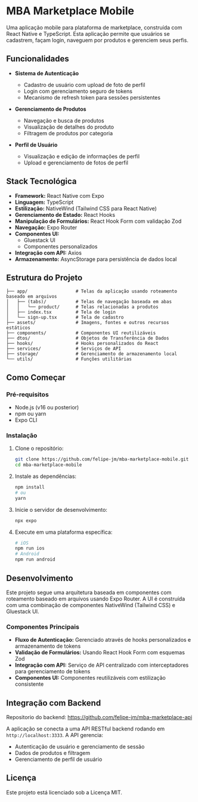 # MBA Marketplace Mobile

Uma aplicação mobile para plataforma de marketplace, construída com React Native e TypeScript. Esta aplicação permite que usuários se cadastrem, façam login, naveguem por produtos e gerenciem seus perfis.

## Funcionalidades

- **Sistema de Autenticação**

  - Cadastro de usuário com upload de foto de perfil
  - Login com gerenciamento seguro de tokens
  - Mecanismo de refresh token para sessões persistentes

- **Gerenciamento de Produtos**

  - Navegação e busca de produtos
  - Visualização de detalhes do produto
  - Filtragem de produtos por categoria

- **Perfil de Usuário**
  - Visualização e edição de informações de perfil
  - Upload e gerenciamento de fotos de perfil

## Stack Tecnológica

- **Framework:** React Native com Expo
- **Linguagem:** TypeScript
- **Estilização:** NativeWind (Tailwind CSS para React Native)
- **Gerenciamento de Estado:** React Hooks
- **Manipulação de Formulários:** React Hook Form com validação Zod
- **Navegação:** Expo Router
- **Componentes UI:**
  - Gluestack UI
  - Componentes personalizados
- **Integração com API:** Axios
- **Armazenamento:** AsyncStorage para persistência de dados local

## Estrutura do Projeto

```
├── app/                  # Telas da aplicação usando roteamento baseado em arquivos
│   ├── (tabs)/           # Telas de navegação baseada em abas
│   │   └── product/      # Telas relacionadas a produtos
│   ├── index.tsx         # Tela de login
│   └── sign-up.tsx       # Tela de cadastro
├── assets/               # Imagens, fontes e outros recursos estáticos
├── components/           # Componentes UI reutilizáveis
├── dtos/                 # Objetos de Transferência de Dados
├── hooks/                # Hooks personalizados do React
├── services/             # Serviços de API
├── storage/              # Gerenciamento de armazenamento local
└── utils/                # Funções utilitárias
```

## Como Começar

### Pré-requisitos

- Node.js (v16 ou posterior)
- npm ou yarn
- Expo CLI

### Instalação

1. Clone o repositório:

   ```bash
   git clone https://github.com/felipe-jm/mba-marketplace-mobile.git
   cd mba-marketplace-mobile
   ```

2. Instale as dependências:

   ```bash
   npm install
   # ou
   yarn
   ```

3. Inicie o servidor de desenvolvimento:

   ```bash
   npx expo
   ```

4. Execute em uma plataforma específica:
   ```bash
   # iOS
   npm run ios
   # Android
   npm run android
   ```

## Desenvolvimento

Este projeto segue uma arquitetura baseada em componentes com roteamento baseado em arquivos usando Expo Router. A UI é construída com uma combinação de componentes NativeWind (Tailwind CSS) e Gluestack UI.

### Componentes Principais

- **Fluxo de Autenticação:** Gerenciado através de hooks personalizados e armazenamento de tokens
- **Validação de Formulários:** Usando React Hook Form com esquemas Zod
- **Integração com API:** Serviço de API centralizado com interceptadores para gerenciamento de tokens
- **Componentes UI:** Componentes reutilizáveis com estilização consistente

## Integração com Backend

Repositorio do backend: https://github.com/felipe-jm/mba-marketplace-api

A aplicação se conecta a uma API RESTful backend rodando em `http://localhost:3333`. A API gerencia:

- Autenticação de usuário e gerenciamento de sessão
- Dados de produtos e filtragem
- Gerenciamento de perfil de usuário

## Licença

Este projeto está licenciado sob a Licença MIT.
